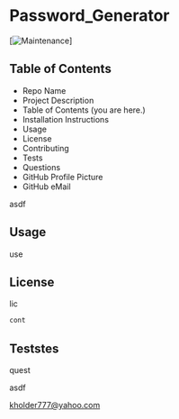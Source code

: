 # Password_Generator

[![Maintenance](http://img.shields.io/github/license/kholder777/Password_Generator?color=green)]

## Table of Contents

- Repo Name
- Project Description
- Table of Contents (you are here.)
- Installation Instructions
- Usage
- License
- Contributing
- Tests
- Questions
- GitHub Profile Picture
- GitHub eMail

asdf

## Usage

use

## License

lic

```sh
cont
```

## Teststes

quest

asdf

kholder777@yahoo.com
